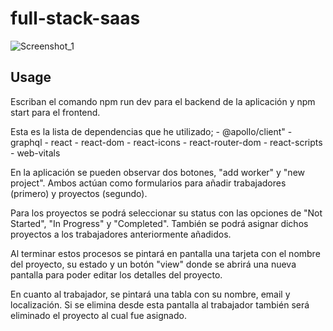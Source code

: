 # full-stack-saas
![Screenshot_1](https://user-images.githubusercontent.com/79170707/177035874-7aeb7198-f6e8-40ae-87bb-6b97a0291b8b.jpg)

## Usage

Escriban el comando npm run dev para el backend de la aplicación y npm start para el frontend.

Esta es la lista de dependencias que he utilizado;
    - @apollo/client"
    - graphql
    - react
    - react-dom
    - react-icons
    - react-router-dom
    - react-scripts
    - web-vitals

En la aplicación se pueden observar dos botones, "add worker" y "new project". Ambos actúan como formularios para añadir trabajadores (primero) y proyectos (segundo). 

Para los proyectos se podrá seleccionar su status con las opciones de "Not Started", "In Progress" y "Completed". 
También se podrá asignar dichos proyectos a los trabajadores anteriormente añadidos.

Al terminar estos procesos se pintará en pantalla una tarjeta con el nombre del proyecto,
su estado y un botón "view" donde se abrirá una nueva pantalla para poder editar los detalles del proyecto.

En cuanto al trabajador, se pintará una tabla con su nombre, email y localización.
Si se elimina desde esta pantalla al trabajador también será eliminado el proyecto al cual fue asignado.
